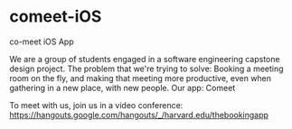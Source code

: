 # comeet-iOS
co-meet iOS App

We are a group of students engaged in a software engineering capstone design project. 
The problem that we're trying to solve: Booking a meeting room on the fly, and making that meeting more productive, even when gathering in a new place, with new people.
Our app: Comeet

To meet with us, join us in a video conference: https://hangouts.google.com/hangouts/_/harvard.edu/thebookingapp
